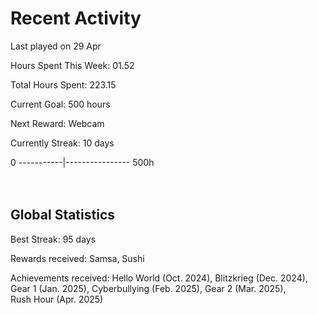 # Recent Activity
Last played on 29 Apr  

Hours Spent This Week: 01.52  

Total Hours Spent: 223.15  

Current Goal: 500 hours  

Next Reward: Webcam

Currently Streak: 10 days 

0 -----------|---------------- 500h  
<br><br>

## Global Statistics
Best Streak: 95 days

Rewards received: Samsa, Sushi

Achievements received: Hello World (Oct. 2024), Blitzkrieg (Dec. 2024), Gear 1 (Jan. 2025), Cyberbullying (Feb. 2025), Gear 2 (Mar. 2025),  
Rush Hour (Apr. 2025)
